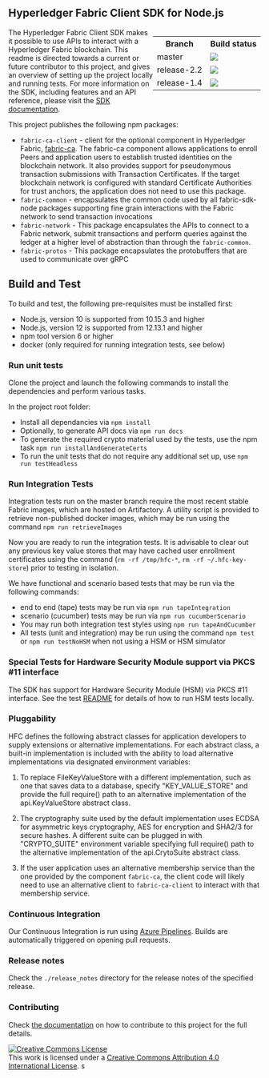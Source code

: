 ## Hyperledger Fabric Client SDK for Node.js

<div style="float: right">
<table align="right">
  <tr><th>Branch</th><th>Build status</th></tr>
  <tr><td>master</td><td><a href="https://dev.azure.com/Hyperledger/Fabric-SDK-Node/_build/latest?definitionId=47&branchName=master"><img src="https://dev.azure.com/Hyperledger/Fabric-SDK-Node/_apis/build/status/Fabric-SDK-Node?branchName=master"></a></td></tr>
  <tr><td>release-2.2</td><td><a href="https://dev.azure.com/Hyperledger/Fabric-SDK-Node/_build/latest?definitionId=47&branchName=release-2.2"><img src="https://dev.azure.com/Hyperledger/Fabric-SDK-Node/_apis/build/status/Fabric-SDK-Node?branchName=release-2.2"></a></td></tr>
  <tr><td>release-1.4</td><td><a href="https://dev.azure.com/Hyperledger/Fabric-SDK-Node/_build/latest?definitionId=47&branchName=release-1.4"><img src="https://dev.azure.com/Hyperledger/Fabric-SDK-Node/_apis/build/status/Fabric-SDK-Node?branchName=release-1.4"></a></td></tr>
</table>
</div>

The Hyperledger Fabric Client SDK makes it possible to use APIs to interact with a Hyperledger Fabric blockchain. This readme is directed towards a current or future contributor to this project, and gives an overview of setting up the project locally and running tests. For more information on the SDK, including features and an API reference, please visit the [SDK documentation](https://hyperledger.github.io/fabric-sdk-node/).

This project publishes the following npm packages:
* `fabric-ca-client` - client for the optional component in Hyperledger Fabric, [fabric-ca](http://hyperledger-fabric-ca.readthedocs.io/en/latest/users-guide.html). The fabric-ca component allows applications to enroll Peers and application users to establish trusted identities on the blockchain network. It also provides support for pseudonymous transaction submissions with Transaction Certificates. If the target blockchain network is configured with standard Certificate Authorities for trust anchors, the application does not need to use this package.
* `fabric-common` - encapsulates the common code used by all fabric-sdk-node packages supporting fine grain interactions with the Fabric network to send transaction invocations
* `fabric-network` - This package encapsulates the APIs to connect to a Fabric network, submit transactions and perform queries against the ledger at a higher level of abstraction than through the `fabric-common`.
* `fabric-protos` - This package encapsulates the protobuffers that are used to communicate over gRPC

## Build and Test
To build and test, the following pre-requisites must be installed first:
* Node.js, version 10 is supported from 10.15.3 and higher
* Node.js, version 12 is supported from 12.13.1 and higher
* npm tool version 6 or higher
* docker (only required for running integration tests, see below)

### Run unit tests
Clone the project and launch the following commands to install the dependencies and perform various tasks.

In the project root folder:
* Install all dependancies via `npm install`
* Optionally, to generate API docs via `npm run docs`
* To generate the required crypto material used by the tests, use the npm task `npm run installAndGenerateCerts`
* To run the unit tests that do not require any additional set up, use `npm run testHeadless`

### Run Integration Tests
Integration tests run on the master branch require the most recent stable Fabric images, which are hosted on Artifactory. A utility script is provided to retrieve non-published docker images, which may be run using the command `npm run retrieveImages`

Now you are ready to run the integration tests. It is advisable to clear out any previous key value stores that may have cached user enrollment certificates using the command (`rm -rf /tmp/hfc-*`, `rm -rf ~/.hfc-key-store`) prior to testing in isolation.

We have functional and scenario based tests that may be run via the following commands:
  * end to end (tape) tests may be run via `npm run tapeIntegration`
  * scenario (cucumber) tests may be run via `npm run cucumberScenario`
  * You may run both integration test styles using `npm run tapeAndCucumber`
  * All tests (unit and integration) may be run using the command `npm test` or `npm run testNoHSM` when not using a HSM or HSM simulator

### Special Tests for Hardware Security Module support via PKCS #11 interface

The SDK has support for Hardware Security Module (HSM) via PKCS #11 interface. See the test [README](test/README.md) for details of how to run HSM tests locally.

### Pluggability
HFC defines the following abstract classes for application developers to supply extensions or alternative implementations. For each abstract class, a built-in implementation is included with the ability to load alternative implementations via designated environment variables:

1. To replace FileKeyValueStore with a different implementation, such as one that saves data to a database, specify "KEY_VALUE_STORE" and provide the full require() path to an alternative implementation of the api.KeyValueStore abstract class.

2. The cryptography suite used by the default implementation uses ECDSA for asymmetric keys cryptography, AES for encryption and SHA2/3 for secure hashes. A different suite can be plugged in with "CRYPTO_SUITE" environment variable specifying full require() path to the alternative implementation of the api.CrytoSuite abstract class.

3. If the user application uses an alternative membership service than the one provided by the component `fabric-ca`, the client code will likely need to use an alternative client to `fabric-ca-client` to interact with that membership service.

### Continuous Integration

Our Continuous Integration is run using [Azure Pipelines](https://dev.azure.com/Hyperledger/Fabric-SDK-Node/_build). Builds are automatically triggered on opening pull requests.

### Release notes

Check the `./release_notes` directory for the release notes of the specified release.

### Contributing

Check [the documentation](./CONTRIBUTING.md) on how to contribute to this project for the full details.

<a rel="license" href="http://creativecommons.org/licenses/by/4.0/"><img alt="Creative Commons License" style="border-width:0" src="https://i.creativecommons.org/l/by/4.0/88x31.png" /></a><br />This work is licensed under a <a rel="license" href="http://creativecommons.org/licenses/by/4.0/">Creative Commons Attribution 4.0 International License</a>.
s
